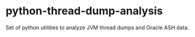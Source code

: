 # python-thread-dump-analysis
Set of python utilities to analyze JVM thread dumps and Oracle ASH data.
